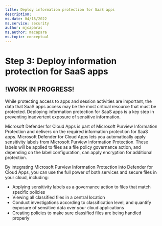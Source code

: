 ```yaml
---
title: Deploy information protection for SaaS apps
description: 
ms.date: 04/15/2022
ms.service: security
author: mjcaparas
ms.author: macapara
ms.topic: conceptual
---
```


# Step 3: Deploy information protection for SaaS apps 
 

## !WORK IN PROGRESS!

While protecting access to apps and session activities are important, the data that SaaS apps access may be the most critical resource that must be protected. Deploying information protection for SaaS apps is a key step in preventing inadvertent exposure of sensitive information.


Microsoft Defender for Cloud Apps is part of Microsoft Purview Information Protection and delivers on the required information protection for SaaS apps. Microsoft Defender for Cloud Apps lets you automatically apply sensitivity labels from Microsoft Purview Information Protection. These labels will be applied to files as a file policy governance action, and depending on the label configuration, can apply encryption for additional protection.


By integrating Microsoft Purview Information Protection into Defender for Cloud Apps, you can use the full power of both services and secure files in your cloud, including:

- Applying sensitivity labels as a governance action to files that match specific policies
- Viewing all classified files in a central location
- Conduct investigations according to classification level, and quantify exposure of sensitive data over your cloud applications
- Creating policies to make sure classified files are being handled properly




